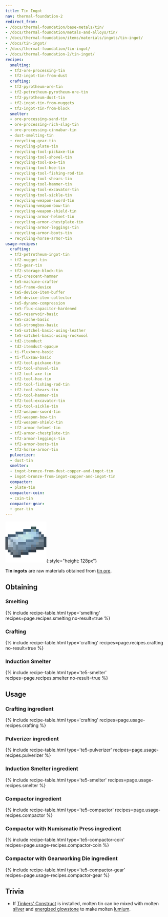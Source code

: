 ```yaml
---
title: Tin Ingot
nav: thermal-foundation-2
redirect_from:
- /docs/thermal-foundation/base-metals/tin/
- /docs/thermal-foundation/metals-and-alloys/tin/
- /docs/thermal-foundation/items/materials/ingots/tin-ingot/
- /docs/tin-ingot/
- /docs/thermal-foundation/tin-ingot/
- /docs/thermal-foundation-2/tin-ingot/
recipes:
  smelting:
  - tf2-ore-processing-tin
  - tf2-ingot-tin-from-dust
  crafting:
  - tf2-pyrotheum-ore-tin
  - tf2-petrotheum-pyrotheum-ore-tin
  - tf2-pyrotheum-dust-tin
  - tf2-ingot-tin-from-nuggets
  - tf2-ingot-tin-from-block
  smelter:
  - ore-processing-sand-tin
  - ore-processing-rich-slag-tin
  - ore-processing-cinnabar-tin
  - dust-smelting-tin
  - recycling-gear-tin
  - recycling-plate-tin
  - recycling-tool-pickaxe-tin
  - recycling-tool-shovel-tin
  - recycling-tool-axe-tin
  - recycling-tool-hoe-tin
  - recycling-tool-fishing-rod-tin
  - recycling-tool-shears-tin
  - recycling-tool-hammer-tin
  - recycling-tool-excavator-tin
  - recycling-tool-sickle-tin
  - recycling-weapon-sword-tin
  - recycling-weapon-bow-tin
  - recycling-weapon-shield-tin
  - recycling-armor-helmet-tin
  - recycling-armor-chestplate-tin
  - recycling-armor-leggings-tin
  - recycling-armor-boots-tin
  - recycling-horse-armor-tin
usage-recipes:
  crafting:
  - tf2-petrotheum-ingot-tin
  - tf2-nugget-tin
  - tf2-gear-tin
  - tf2-storage-block-tin
  - tf2-crescent-hammer
  - te5-machine-crafter
  - te5-frame-device
  - te5-device-item-buffer
  - te5-device-item-collector
  - te5-dynamo-compression
  - te5-flux-capacitor-hardened
  - te5-reservoir-basic
  - te5-cache-basic
  - te5-strongbox-basic
  - te5-satchel-basic-using-leather
  - te5-satchel-basic-using-rockwool
  - td2-itemduct
  - td2-itemduct-opaque
  - ti-fluxbore-basic
  - ti-fluxsaw-basic
  - tf2-tool-pickaxe-tin
  - tf2-tool-shovel-tin
  - tf2-tool-axe-tin
  - tf2-tool-hoe-tin
  - tf2-tool-fishing-rod-tin
  - tf2-tool-shears-tin
  - tf2-tool-hammer-tin
  - tf2-tool-excavator-tin
  - tf2-tool-sickle-tin
  - tf2-weapon-sword-tin
  - tf2-weapon-bow-tin
  - tf2-weapon-shield-tin
  - tf2-armor-helmet-tin
  - tf2-armor-chestplate-tin
  - tf2-armor-leggings-tin
  - tf2-armor-boots-tin
  - tf2-horse-armor-tin
  pulverizer:
  - dust-tin
  smelter:
  - ingot-bronze-from-dust-copper-and-ingot-tin
  - ingot-bronze-from-ingot-copper-and-ingot-tin
  compactor:
  - plate-tin
  compactor-coin:
  - coin-tin
  compactor-gear:
  - gear-tin
---
```


![Tin ingot](/assets/images/thermal-foundation-2/ingot-tin.png){:style="height: 128px"}


**Tin ingots** are raw materials obtained from [tin ore](/docs/1.12/thermal-foundation-2/tin-ore/).


Obtaining
---------

### Smelting
{% include recipe-table.html type='smelting' recipes=page.recipes.smelting no-result=true %}

### Crafting
{% include recipe-table.html type='crafting' recipes=page.recipes.crafting no-result=true %}

### Induction Smelter
{% include recipe-table.html type='te5-smelter' recipes=page.recipes.smelter no-result=true %}


Usage
-----

### Crafting ingredient
{% include recipe-table.html type='crafting' recipes=page.usage-recipes.crafting %}

### Pulverizer ingredient
{% include recipe-table.html type='te5-pulverizer' recipes=page.usage-recipes.pulverizer %}

### Induction Smelter ingredient
{% include recipe-table.html type='te5-smelter' recipes=page.usage-recipes.smelter %}

### Compactor ingredient
{% include recipe-table.html type='te5-compactor' recipes=page.usage-recipes.compactor %}

### Compactor with Numismatic Press ingredient
{% include recipe-table.html type='te5-compactor-coin' recipes=page.usage-recipes.compactor-coin %}

### Compactor with Gearworking Die ingredient
{% include recipe-table.html type='te5-compactor-gear' recipes=page.usage-recipes.compactor-gear %}


Trivia
------

* If [Tinkers'
  Construct](https://minecraft.curseforge.com/projects/tinkers-construct) is
  installed, molten tin can be mixed with molten [silver](/docs/1.12/thermal-foundation-2/silver-ingot/)
  and [energized glowstone](/docs/1.12/thermal-foundation-2/energized-glowstone/) to make molten
  [lumium](/docs/1.12/thermal-foundation-2/lumium-ingot/).
